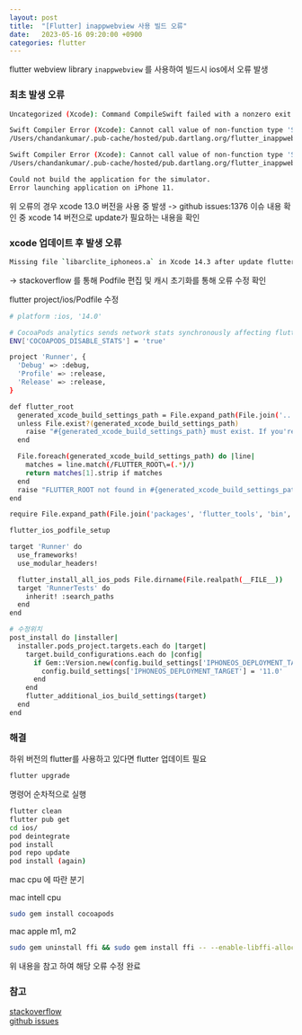 ```yaml
---
layout: post
title:  "[Flutter] inappwebview 사용 빌드 오류"
date:   2023-05-16 09:20:00 +0900
categories: flutter
---
```


flutter webview library `inappwebview` 를 사용하여 빌드시 ios에서 오류 발생

### 최초 발생 오류 
```bash
Uncategorized (Xcode): Command CompileSwift failed with a nonzero exit code

Swift Compiler Error (Xcode): Cannot call value of non-function type 'String?'
/Users/chandankumar/.pub-cache/hosted/pub.dartlang.org/flutter_inappwebview-5.5.0+2/ios/Classes/MyCookieManager.swift:259:43

Swift Compiler Error (Xcode): Cannot call value of non-function type 'String?'
/Users/chandankumar/.pub-cache/hosted/pub.dartlang.org/flutter_inappwebview-5.5.0+2/ios/Classes/MyCookieManager.swift:293:43

Could not build the application for the simulator.
Error launching application on iPhone 11.
```

위 오류의 경우 xcode 13.0 버전을 사용 중 발생 
-> github issues:1376 이슈 내용 확인 중 xcode 14 버전으로 update가 필요하는 내용을 확인

### xcode 업데이트 후 발생 오류
```bash
Missing file `libarclite_iphoneos.a` in Xcode 14.3 after update flutter and Xcode
```
-> stackoverflow 를 통해 Podfile 편집 및 캐시 초기화를 통해 오류 수정 확인

flutter project/ios/Podfile 수정
```bash
# platform :ios, '14.0'

# CocoaPods analytics sends network stats synchronously affecting flutter build latency.
ENV['COCOAPODS_DISABLE_STATS'] = 'true'

project 'Runner', {
  'Debug' => :debug,
  'Profile' => :release,
  'Release' => :release,
}

def flutter_root
  generated_xcode_build_settings_path = File.expand_path(File.join('..', 'Flutter', 'Generated.xcconfig'), __FILE__)
  unless File.exist?(generated_xcode_build_settings_path)
    raise "#{generated_xcode_build_settings_path} must exist. If you're running pod install manually, make sure flutter pub get is executed first"
  end

  File.foreach(generated_xcode_build_settings_path) do |line|
    matches = line.match(/FLUTTER_ROOT\=(.*)/)
    return matches[1].strip if matches
  end
  raise "FLUTTER_ROOT not found in #{generated_xcode_build_settings_path}. Try deleting Generated.xcconfig, then run flutter pub get"
end

require File.expand_path(File.join('packages', 'flutter_tools', 'bin', 'podhelper'), flutter_root)

flutter_ios_podfile_setup

target 'Runner' do
  use_frameworks!
  use_modular_headers!

  flutter_install_all_ios_pods File.dirname(File.realpath(__FILE__))
  target 'RunnerTests' do
    inherit! :search_paths
  end
end

# 수정위치
post_install do |installer|
  installer.pods_project.targets.each do |target|
    target.build_configurations.each do |config|
      if Gem::Version.new(config.build_settings['IPHONEOS_DEPLOYMENT_TARGET']) < Gem::Version.new('11.0')
        config.build_settings['IPHONEOS_DEPLOYMENT_TARGET'] = '11.0'
      end
    end
    flutter_additional_ios_build_settings(target)
  end
end
```

### 해결
하위 버전의 flutter를 사용하고 있다면 flutter 업데이트 필요
```bash
flutter upgrade
```

명령어 순차적으로 실행
```bash
flutter clean
flutter pub get
cd ios/
pod deintegrate
pod install
pod repo update
pod install (again)
```

mac cpu 에 따란 분기

mac intell cpu
```bash
sudo gem install cocoapods
```

mac apple m1, m2
```bash
sudo gem uninstall ffi && sudo gem install ffi -- --enable-libffi-alloc
```

위 내용을 참고 하여 해당 오류 수정 완료

### 참고
[stackoverflow](https://stackoverflow.com/questions/75894992/missing-file-libarclite-iphoneos-a-in-xcode-14-3-after-update-flutter-and-xcod)\
[github issues](https://github.com/pichillilorenzo/flutter_inappwebview/issues/1376)


